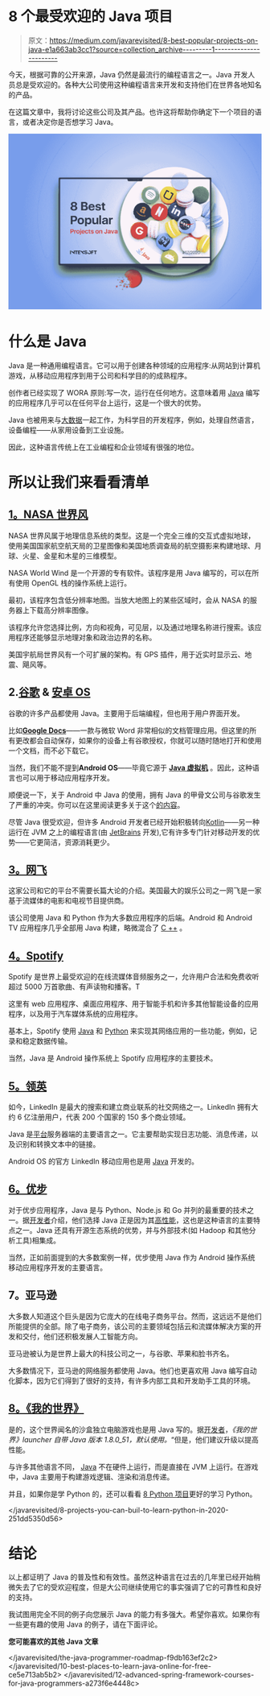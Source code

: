# 8 个最受欢迎的 Java 项目

> 原文：<https://medium.com/javarevisited/8-best-popular-projects-on-java-e1a663ab3cc1?source=collection_archive---------1----------------------->

今天，根据可靠的公开来源，Java 仍然是最流行的编程语言之一。Java 开发人员总是受欢迎的。各种大公司使用这种编程语言来开发和支持他们在世界各地知名的产品。

在这篇文章中，我将讨论这些公司及其产品。也许这将帮助你确定下一个项目的语言，或者决定你是否想学习 Java。

![](img/dd2412e5df191319797a92ac659b05a9.png)

# 什么是 Java

Java 是一种通用编程语言。它可以用于创建各种领域的应用程序:从网站到计算机游戏，从移动应用程序到用于公司和科学目的的成熟程序。

创作者已经实现了 WORA 原则:写一次，运行在任何地方。这意味着用 [Java](/javarevisited/9-tips-to-become-a-better-java-programmer-cad4c9334cc1) 编写的应用程序几乎可以在任何平台上运行，这是一个很大的优势。

Java 也被用来与[大数据](/swlh/5-free-online-courses-to-learn-big-data-hadoop-and-spark-in-2019-a553e6ccfe30)一起工作，为科学目的开发程序，例如，处理自然语言，设备编程——从家用设备到工业设施。

因此，这种语言传统上在工业编程和企业领域有很强的地位。

# 所以让我们来看看清单

## [1。NASA 世界风](https://worldwind.arc.nasa.gov/)

NASA 世界风属于地理信息系统的类型。这是一个完全三维的交互式虚拟地球，使用美国国家航空航天局的卫星图像和美国地质调查局的航空摄影来构建地球、月球、火星、金星和木星的三维模型。

NASA World Wind 是一个开源的专有软件。该程序是用 Java 编写的，可以在所有使用 OpenGL 栈的操作系统上运行。

最初，该程序包含低分辨率地图。当放大地图上的某些区域时，会从 NASA 的服务器上下载高分辨率图像。

该程序允许您选择比例，方向和视角，可见层，以及通过地理名称进行搜索。该应用程序还能够显示地理对象和政治边界的名称。

美国宇航局世界风有一个可扩展的架构。有 GPS 插件，用于近实时显示云、地震、飓风等。

## 2.[谷歌](https://about.google/) & [安卓 OS](https://www.android.com/)

谷歌的许多产品都使用 Java。主要用于后端编程，但也用于用户界面开发。

比如[**Google Docs**](https://www.google.com/docs/about/?utm_source=gaboutpage&utm_medium=docslink&utm_campaign=gabout)——一款与微软 Word 非常相似的文档管理应用。但这里的所有更改都会自动保存，如果你的设备上有谷歌授权，你就可以随时随地打开和使用一个文档，而不必下载它。

当然，我们不能不提到**Android OS**——毕竟它源于 [**Java 虚拟机**](https://www.intexsoft.com/blog/post/jvm.html) 。因此，这种语言也可以用于移动应用程序开发。

顺便说一下，关于 Android 中 Java 的使用，拥有 Java 的甲骨文公司与谷歌发生了严重的冲突。你可以在这里阅读更多关于这个[的内容](https://www.intexsoft.com/blog/post/java-vs-nodejs.html)。

尽管 Java 很受欢迎，但许多 Android 开发者已经开始积极转向[Kotlin](/javarevisited/top-5-courses-to-learn-kotlin-in-2020-dfc3fa7706d8?source=---------16------------------)——另一种运行在 JVM 之上的编程语言(由 [JetBrains](https://www.jetbrains.com/) 开发),它有许多专门针对移动开发的优势——它更简洁，资源消耗更少。

## [3。网飞](https://www.netflix.com/)

这家公司和它的平台不需要长篇大论的介绍。美国最大的娱乐公司之一网飞是一家基于流媒体的电影和电视节目提供商。

该公司使用 Java 和 Python 作为大多数应用程序的后端。Android 和 Android TV 应用程序几乎全部用 Java 构建，略微混合了 [C ++](/@javinpaul/top-10-courses-to-learn-c-for-beginners-best-and-free-4afc262a544e?source=extreme_sidebar---------0-2----------------------) 。

## [4。Spotify](https://www.spotify.com/)

Spotify 是世界上最受欢迎的在线流媒体音频服务之一，允许用户合法和免费收听超过 5000 万首歌曲、有声读物和播客。T

这里有 web 应用程序、桌面应用程序、用于智能手机和许多其他智能设备的应用程序，以及用于汽车媒体系统的应用程序。

基本上，Spotify 使用 [Java](/javarevisited/top-5-books-and-courses-to-learn-restful-web-services-in-java-using-spring-mvc-and-spring-boot-79ec4b351d12) 和 [Python](/swlh/5-free-python-courses-for-beginners-to-learn-online-e1ca90687caf) 来实现其网络应用的一些功能，例如，记录和稳定数据传输。

当然，Java 是 Android 操作系统上 Spotify 应用程序的主要技术。

## [5。领英](https://www.linkedin.com/)

如今，LinkedIn 是最大的搜索和建立商业联系的社交网络之一。LinkedIn 拥有大约 6 亿注册用户，代表 200 个国家的 150 多个商业领域。

Java 是[平台](https://linkedin.github.io/)服务器端的主要语言之一。它主要帮助实现日志功能、消息传递，以及识别和转换文本中的链接。

Android OS 的官方 LinkedIn 移动应用也是用 [Java](/javarevisited/top-5-java-online-courses-for-beginners-best-of-lot-1e1e240a758) 开发的。

## [6。优步](https://www.uber.com/)

对于优步应用程序，Java 是与 Python、Node.js 和 Go 并列的最重要的技术之一。据[开发者](https://eng.uber.com/tech-stack-part-one-foundation/)介绍，他们选择 Java 正是因为其[高性能](https://www.intexsoft.com/blog/post/python-vs-java.html)，这也是这种语言的主要特点之一。Java 还具有开源生态系统的优势，并与外部技术(如 Hadoop 和其他分析工具)相集成。

当然，正如前面提到的大多数案例一样，优步使用 Java 作为 Android 操作系统移动应用程序开发的主要语言。

## 7。亚马逊

大多数人知道这个巨头是因为它庞大的在线电子商务平台。然而，这远远不是他们所能提供的全部。除了电子商务，该公司的主要领域包括云和流媒体解决方案的开发和交付，他们还积极发展人工智能方向。

亚马逊被认为是世界上最大的科技公司之一，与谷歌、苹果和脸书齐名。

大多数情况下，亚马逊的网络服务都使用 Java。他们也更喜欢用 Java 编写自动化脚本，因为它们得到了很好的支持，有许多内部工具和开发助手工具的环境。

## [8。《我的世界》](https://minecraft.net/)

是的，这个世界闻名的沙盒独立电脑游戏也是用 Java 写的。据[开发者](https://minecraft.gamepedia.com/Tutorials/Update_Java)，*《我的世界》launcher 自带 Java 版本 1.8.0_51，默认使用。*“但是，他们建议升级以提高性能。

与许多其他语言不同， [Java](/javarevisited/10-free-courses-to-learn-java-in-2019-22d1f33a3915?source=collection_home---4------8-----------------------) 不在硬件上运行，而是直接在 JVM 上运行。在游戏中，Java 主要用于构建游戏逻辑、渲染和消息传递。

并且，如果你是学 Python 的，还可以看看 [8 Python 项目](https://dev.to/javinpaul/9-projects-you-can-do-to-become-a-python-master-in-2020-1om)更好的学习 Python。

</javarevisited/8-projects-you-can-buil-to-learn-python-in-2020-251dd5350d56>  

# 结论

以上都证明了 Java 的普及性和有效性。虽然这种语言在过去的几年里已经开始稍微失去了它的受欢迎程度，但是大公司继续使用它的事实强调了它的可靠性和良好的支持。

我试图用完全不同的例子向您展示 Java 的能力有多强大。希望你喜欢。如果你有一些更有趣的使用 Java 的例子，请在下面评论。

**您可能喜欢的其他 Java 文章**

</javarevisited/the-java-programmer-roadmap-f9db163ef2c2>  </javarevisited/10-best-places-to-learn-java-online-for-free-ce5e713ab5b2>  </javarevisited/12-advanced-spring-framework-courses-for-java-programmers-a273f6e4448c> 
